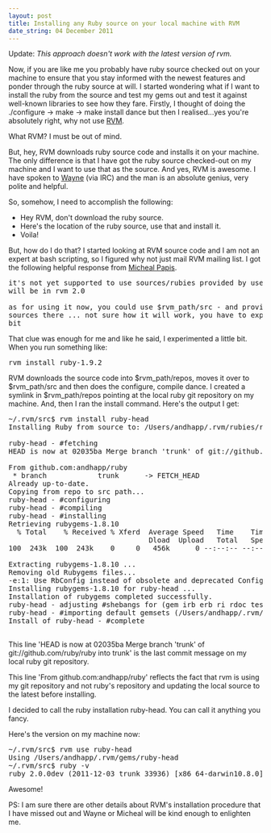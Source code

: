 ```yaml
---
layout: post
title: Installing any Ruby source on your local machine with RVM
date_string: 04 December 2011
---
```


Update:
*This approach doesn't work with the latest version of rvm.*


Now, if you are like me you probably have ruby source checked out on your machine to ensure that you stay informed with the newest features and ponder through the ruby source at will. I started wondering what if I want to install the ruby from the source and test my gems out and test it against well-known libraries to see how they fare. Firstly, I thought of doing the ./configure -> make -> make install dance but then I realised...yes you're absolutely right, why not use [RVM](https://github.com/wayneeseguin/rvm).

What RVM? I must be out of mind.

But, hey, RVM downloads ruby source code and installs it on your machine. The only difference is that I have got the ruby source checked-out on my machine and I want to use that as the source. And yes, RVM is awesome. I have spoken to [Wayne](https://github.com/wayneeseguin) (via IRC) and the man is an absolute genius, very polite and helpful.

So, somehow, I need to accomplish the following:

* Hey RVM, don't download the ruby source.
* Here's the location of the ruby source, use that and install it.
* Voila!

But, how do I do that? I started looking at RVM source code and I am not an expert at bash scripting, so I figured why not just mail RVM mailing list. I got the following helpful response from [Micheal Papis](https://github.com/mpapis). 

<pre>
it's not yet supported to use sources/rubies provided by user, but it
will be in rvm 2.0

as for using it now, you could use $rvm_path/src - and provide your
sources there ... not sure how it will work, you have to experiment a
bit
</pre>

That clue was enough for me and like he said, I experimented a little bit. When you run something like:

<pre>
rvm install ruby-1.9.2
</pre>

RVM downloads the source code into $rvm_path/repos, moves it over to $rvm_path/src and then does the configure, compile dance. I created a symlink in $rvm_path/repos pointing at the local ruby git repository on my machine. And, then I ran the install command. Here's the output I get:

<pre>
~/.rvm/src$ rvm install ruby-head
Installing Ruby from source to: /Users/andhapp/.rvm/rubies/ruby-head, this may take a while depending on your cpu(s)...

ruby-head - #fetching 
HEAD is now at 02035ba Merge branch 'trunk' of git://github.com/ruby/ruby into trunk

From github.com:andhapp/ruby
 * branch            trunk      -> FETCH_HEAD
Already up-to-date.
Copying from repo to src path...
ruby-head - #configuring 
ruby-head - #compiling 
ruby-head - #installing 
Retrieving rubygems-1.8.10
  % Total    % Received % Xferd  Average Speed   Time    Time     Time  Current
                                 Dload  Upload   Total   Spent    Left  Speed
100  243k  100  243k    0     0   456k      0 --:--:-- --:--:-- --:--:--  540k

Extracting rubygems-1.8.10 ...
Removing old Rubygems files...
-e:1: Use RbConfig instead of obsolete and deprecated Config.
Installing rubygems-1.8.10 for ruby-head ...
Installation of rubygems completed successfully.
ruby-head - adjusting #shebangs for (gem irb erb ri rdoc testrb rake).
ruby-head - #importing default gemsets (/Users/andhapp/.rvm/gemsets/)
Install of ruby-head - #complete 

</pre>

This line 'HEAD is now at 02035ba Merge branch 'trunk' of git://github.com/ruby/ruby into trunk' is the last commit message on my local ruby git repository.

This line 'From github.com:andhapp/ruby' reflects the fact that rvm is using my git repository and not ruby's repository and updating the local source to the latest before installing.

I decided to call the ruby installation ruby-head. You can call it anything you fancy. 

Here's the version on my machine now:

<pre>
~/.rvm/src$ rvm use ruby-head
Using /Users/andhapp/.rvm/gems/ruby-head
~/.rvm/src$ ruby -v
ruby 2.0.0dev (2011-12-03 trunk 33936) [x86_64-darwin10.8.0]
</pre>


Awesome!


PS: I am sure there are other details about RVM's installation procedure that I have missed out and Wayne or Micheal will be kind enough to enlighten me.



